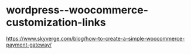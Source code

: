 # wordpress--woocommerce-customization-links

https://www.skyverge.com/blog/how-to-create-a-simple-woocommerce-payment-gateway/
